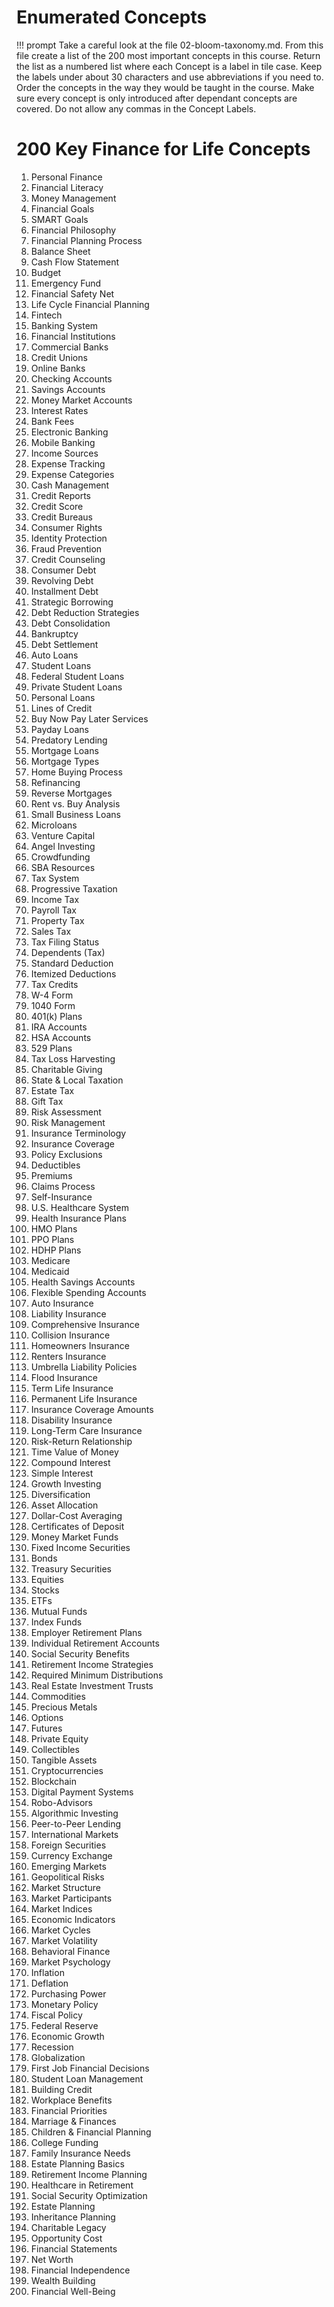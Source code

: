# Enumerated Concepts

!!! prompt
    Take a careful look at the file 02-bloom-taxonomy.md.  From this file create a list of the 200 most important concepts in this course.  Return the list as a numbered list where each Concept is a label in tile case.  Keep the labels under about 30 characters and use abbreviations if you need to.  Order the concepts in the way they would be taught in the course.  Make sure every concept is only introduced after dependant concepts are covered.  Do not allow any commas in the Concept Labels.

# 200 Key Finance for Life Concepts

1. Personal Finance
2. Financial Literacy
3. Money Management
4. Financial Goals
5. SMART Goals
6. Financial Philosophy
7. Financial Planning Process
8. Balance Sheet
9. Cash Flow Statement
10. Budget
11. Emergency Fund
12. Financial Safety Net
13. Life Cycle Financial Planning
14. Fintech
15. Banking System
16. Financial Institutions
17. Commercial Banks
18. Credit Unions
19. Online Banks
20. Checking Accounts
21. Savings Accounts
22. Money Market Accounts
23. Interest Rates
24. Bank Fees
25. Electronic Banking
26. Mobile Banking
27. Income Sources
28. Expense Tracking
29. Expense Categories
30. Cash Management
31. Credit Reports
32. Credit Score
33. Credit Bureaus
34. Consumer Rights
35. Identity Protection
36. Fraud Prevention
37. Credit Counseling
38. Consumer Debt
39. Revolving Debt
40. Installment Debt
41. Strategic Borrowing
42. Debt Reduction Strategies
43. Debt Consolidation
44. Bankruptcy
45. Debt Settlement
46. Auto Loans
47. Student Loans
48. Federal Student Loans
49. Private Student Loans
50. Personal Loans
51. Lines of Credit
52. Buy Now Pay Later Services
53. Payday Loans
54. Predatory Lending
55. Mortgage Loans
56. Mortgage Types
57. Home Buying Process
58. Refinancing
59. Reverse Mortgages
60. Rent vs. Buy Analysis
61. Small Business Loans
62. Microloans
63. Venture Capital
64. Angel Investing
65. Crowdfunding
66. SBA Resources
67. Tax System
68. Progressive Taxation
69. Income Tax
70. Payroll Tax
71. Property Tax
72. Sales Tax
73. Tax Filing Status
74. Dependents (Tax)
75. Standard Deduction
76. Itemized Deductions
77. Tax Credits
78. W-4 Form
79. 1040 Form
80. 401(k) Plans
81. IRA Accounts
82. HSA Accounts
83. 529 Plans
84. Tax Loss Harvesting
85. Charitable Giving
86. State & Local Taxation
87. Estate Tax
88. Gift Tax
89. Risk Assessment
90. Risk Management
91. Insurance Terminology
92. Insurance Coverage
93. Policy Exclusions
94. Deductibles
95. Premiums
96. Claims Process
97. Self-Insurance
98. U.S. Healthcare System
99. Health Insurance Plans
100. HMO Plans
101. PPO Plans
102. HDHP Plans
103. Medicare
104. Medicaid
105. Health Savings Accounts
106. Flexible Spending Accounts
107. Auto Insurance
108. Liability Insurance
109. Comprehensive Insurance
110. Collision Insurance
111. Homeowners Insurance
112. Renters Insurance
113. Umbrella Liability Policies
114. Flood Insurance
115. Term Life Insurance
116. Permanent Life Insurance
117. Insurance Coverage Amounts
118. Disability Insurance
119. Long-Term Care Insurance
120. Risk-Return Relationship
121. Time Value of Money
122. Compound Interest
123. Simple Interest
124. Growth Investing
125. Diversification
126. Asset Allocation
127. Dollar-Cost Averaging
128. Certificates of Deposit
129. Money Market Funds
130. Fixed Income Securities
131. Bonds
132. Treasury Securities
133. Equities
134. Stocks
135. ETFs
136. Mutual Funds
137. Index Funds
138. Employer Retirement Plans
139. Individual Retirement Accounts
140. Social Security Benefits
141. Retirement Income Strategies
142. Required Minimum Distributions
143. Real Estate Investment Trusts
144. Commodities
145. Precious Metals
146. Options
147. Futures
148. Private Equity
149. Collectibles
150. Tangible Assets
151. Cryptocurrencies
152. Blockchain
153. Digital Payment Systems
154. Robo-Advisors
155. Algorithmic Investing
156. Peer-to-Peer Lending
157. International Markets
158. Foreign Securities
159. Currency Exchange
160. Emerging Markets
161. Geopolitical Risks
162. Market Structure
163. Market Participants
164. Market Indices
165. Economic Indicators
166. Market Cycles
167. Market Volatility
168. Behavioral Finance
169. Market Psychology
170. Inflation
171. Deflation
172. Purchasing Power
173. Monetary Policy
174. Fiscal Policy
175. Federal Reserve
176. Economic Growth
177. Recession
178. Globalization
179. First Job Financial Decisions
180. Student Loan Management
181. Building Credit
182. Workplace Benefits
183. Financial Priorities
184. Marriage & Finances
185. Children & Financial Planning
186. College Funding
187. Family Insurance Needs
188. Estate Planning Basics
189. Retirement Income Planning
190. Healthcare in Retirement
191. Social Security Optimization
192. Estate Planning
193. Inheritance Planning
194. Charitable Legacy
195. Opportunity Cost
196. Financial Statements
197. Net Worth
198. Financial Independence
199. Wealth Building
200. Financial Well-Being
